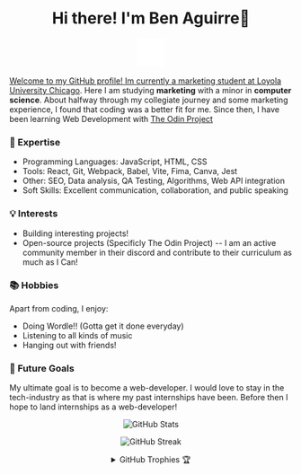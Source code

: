 <h1 align="center">Hi there! I'm Ben Aguirre👋</h1>
<p align="center">
  <a href="https://www.linkedin.com/in/ben-aguirre/">
       <img src="./linked.png" alt="LinkedIn"/>
</p>

Welcome to my GitHub profile! Im currently a marketing student at [Loyola University Chicago](https://www.luc.edu/). Here I am studying **marketing** with a minor in **computer science**.
About halfway through my collegiate journey and some marketing experience, I found that coding was a better fit for me. Since then, I have been learning Web Development with [The Odin Project](https://www.theodinproject.com/)

### 🚀 Expertise

- Programming Languages: JavaScript, HTML, CSS
- Tools: React, Git, Webpack, Babel, Vite, Fima, Canva, Jest
- Other: SEO, Data analysis, QA Testing, Algorithms, Web API integration
- Soft Skills: Excellent communication, collaboration, and public speaking

### 💡 Interests

- Building interesting projects!
- Open-source projects (Specificly The Odin Project) -- I am an active community member in their discord and contribute to their curriculum as much as I Can!

### 📚 Hobbies

Apart from coding, I enjoy:

- Doing Wordle!! (Gotta get it done everyday)
- Listening to all kinds of music
- Hanging out with friends!

### 🌱 Future Goals

My ultimate goal is to become a web-developer. I would love to stay in the tech-industry as that is where my past internships have been. Before then I hope to land internships as a web-developer!

<p align="center">
  <img src="https://github-readme-stats.vercel.app/api?username=baguirre03&show_icons=true&title_color=7A7ADB&icon_color=2234AE&text_color=D3D3D3&bg_color=0,000000,130F40&locale=en" alt="GitHub Stats" />
</p>

<p align="center">
       <img src="https://github-readme-streak-stats.herokuapp.com/?user=baguirre03&background=000000&stroke=130F40&ring=2234AE&fire=D3D3D3&currStreakNum=D3D3D3&sideNums=D3D3D3&currStreakLabel=D3D3D3&sideLabels=D3D3D3&dates=D3D3D3" alt="GitHub Streak" />

<details align="center">
  <summary>GitHub Trophies 🏆</summary>
  <br>
  <p align="center">
    <img src="https://github-profile-trophy.vercel.app/?username=baguirre03&theme=darkhub&column=7&bgColor=000000&noFrame=true&row=1&margin-w=15" alt="GitHub Trophies" />
  </p>
</details>

